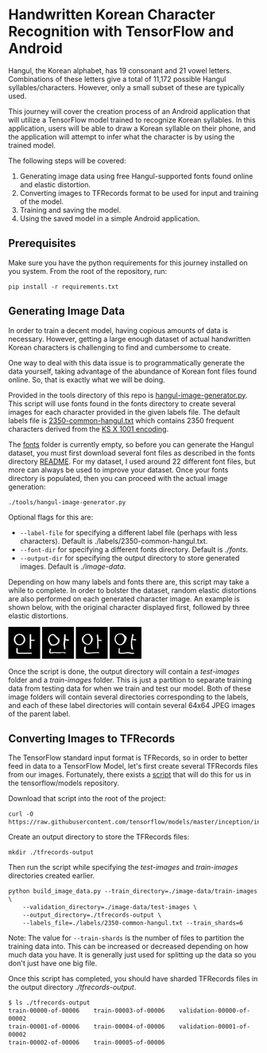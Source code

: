 # Handwritten Korean Character Recognition with TensorFlow and Android

Hangul, the Korean alphabet, has 19 consonant and 21 vowel letters.
Combinations of these letters give a total of 11,172 possible Hangul
syllables/characters. However, only a small subset of these are typically used.

This journey will cover the creation process of an Android application that
will utilize a TensorFlow model trained to recognize Korean syllables.
In this application, users will be able to draw a Korean syllable on their
phone, and the application will attempt to infer what the character is by using
the trained model.

The following steps will be covered:
1. Generating image data using free Hangul-supported fonts found online and
   elastic distortion.
2. Converting images to TFRecords format to be used for input and training of
   the model.
3. Training and saving the model.
4. Using the saved model in a simple Android application.


## Prerequisites

Make sure you have the python requirements for this journey installed on you
system. From the root of the repository, run:

```
pip install -r requirements.txt
```


## Generating Image Data

In order to train a decent model, having copious amounts of data is necessary.
However, getting a large enough dataset of actual handwritten Korean characters
is challenging to find and cumbersome to create.

One way to deal with this data issue is to programmatically generate the data
yourself, taking advantage of the abundance of Korean font files found online.
So, that is exactly what we will be doing.

Provided in the tools directory of this repo is
[hangul-image-generator.py](./tools/hangul-image-generator.py).
This script will use fonts found in the fonts directory to create several images
for each character provided
in the given labels file. The default labels file is
[2350-common-hangul.txt](./labels/2350-common-hangul.txt)
which contains 2350 frequent characters derived from the
[KS X 1001 encoding](https://en.wikipedia.org/wiki/KS_X_1001).

The [fonts](./fonts) folder is currently empty, so before you can generate the
Hangul dataset, you must first download
several font files as described in the fonts directory [README](./fonts/README.md).
For my dataset, I used around 22 different font files, but more can always be
used to improve your dataset. Once your fonts directory is populated,
then you can proceed with the actual image generation:

```
./tools/hangul-image-generator.py
```

Optional flags for this are:

* `--label-file` for specifying a different label file (perhaps with less characters).
  Default is ./labels/2350-common-hangul.txt.
* `--font-dir` for specifying a different fonts directory. Default is _./fonts_.
* `--output-dir` for specifying the output directory to store generated images.
  Default is _./image-data_.

Depending on how many labels and fonts there are, this script may take a while
to complete. In order to bolster the dataset, random elastic distortions are also
performed on each generated character image. An example is shown below, with the
original character displayed first, followed by three elastic distortions.

![Normal Image](doc/source/images/hangul_normal.jpeg "Normal font character image")
![Distorted Image 1](doc/source/images/hangul_distorted1.jpeg "Distorted font character image")
![Distorted Image 2](doc/source/images/hangul_distorted2.jpeg "Distorted font character image")
![Distorted Image 3](doc/source/images/hangul_distorted3.jpeg "Distorted font character image")

Once the script is done, the output directory will contain a _test-images_ folder
and a _train-images_ folder. This is just a partition to separate training data
from testing data for when we train and test our model. Both of these image folders
will contain several directories corresponding to the labels, and each of these
label directories will contain several 64x64 JPEG images of the parent label.


## Converting Images to TFRecords

The TensorFlow standard input format is TFRecords, so in order to better feed in
data to a TensorFlow Model, let's first create several TFRecords files from our
images. Fortunately, there exists a
[script](https://github.com/tensorflow/models/blob/master/inception/inception/data/build_image_data.py)
that will do this for us in the tensorflow/models repository.

Download that script into the root of the project:

```
curl -O https://raw.githubusercontent.com/tensorflow/models/master/inception/inception/data/build_image_data.py
```

Create an output directory to store the TFRecords files:

```
mkdir ./tfrecords-output
```

Then run the script while specifying the _test-images_ and _train-images_
directories created earlier.

```
python build_image_data.py --train_directory=./image-data/train-images \
    --validation_directory=./image-data/test-images \
    --output_directory=./tfrecords-output \
    --labels_file=./labels/2350-common-hangul.txt --train_shards=6
```

Note: The value for `--train-shards` is the number of files to partition the training
data into. This can be increased or decreased depending on how much data you have.
It is generally just used for splitting up the data so you don't just have one big file.

Once this script has completed, you should have sharded TFRecords files in the
output directory _./tfrecords-output_.

```
$ ls ./tfrecords-output
train-00000-of-00006    train-00003-of-00006    validation-00000-of-00002
train-00001-of-00006    train-00004-of-00006    validation-00001-of-00002
train-00002-of-00006    train-00005-of-00006
```
